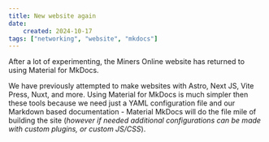 ```yaml
---
title: New website again
date:
    created: 2024-10-17
tags: ["networking", "website", "mkdocs"]
---
```


After a lot of experimenting, the Miners Online website has returned to using Material for MkDocs.

We have previously attempted to make websites with Astro, Next JS, Vite Press, Nuxt, and more. Using Material for MkDocs is much simpler then these tools because we need just a YAML configuration file and our Markdown based documentation - Material MkDocs will do the file mile of building the site (*however if needed additional configurations can be made with custom plugins, or custom JS/CSS*).
